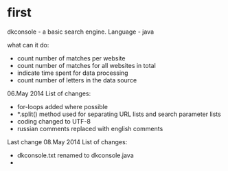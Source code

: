 first
=====

dkconsole - a basic search engine.
Language - java

what can it do:
- count number of matches per website
- count number of matches for all websites in total
- indicate time spent for data processing
- count number of letters in the data source

06.May 2014
List of changes:
-   for-loops added where possible
-   *.split() method used for separating URL lists and search parameter lists
-   coding changed to UTF-8
-   russian comments replaced with english comments

Last change 08.May 2014
List of changes:
- dkconsole.txt renamed to dkconsole.java
- 
